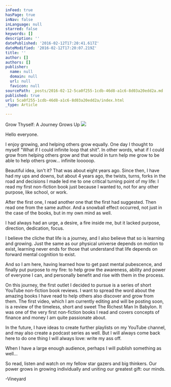 ```yaml
---
inFeed: true
hasPage: true
inNav: false
inLanguage: null
starred: false
keywords: []
description: ''
datePublished: '2016-02-12T17:20:41.617Z'
dateModified: '2016-02-12T17:20:07.219Z'
title: ''
author: []
authors: []
publisher:
  name: null
  domain: null
  url: null
  favicon: null
sourcePath: _posts/2016-02-12-5ca0f255-1cdb-46d8-a1c6-8d03a20edd2a.md
published: true
url: 5ca0f255-1cdb-46d8-a1c6-8d03a20edd2a/index.html
_type: Article

---
```

Grow Thyself: A Journey Grows Up
![](https://the-grid-user-content.s3-us-west-2.amazonaws.com/159e140e-a077-476b-bdb4-a05ee11b2379.png)

Hello everyone.

I enjoy growing, and helping others grow equally. One day I thought to myself "What if I could infinite loop that shit". In other words, what if I could grow from helping others grow and that would in turn help me grow to be able to help others grow... infinite looooop.

Beautiful idea, isn't it? That was about eight years ago. Since then, I have had my ups and downs, but about 4 years ago, the twists, turns, forks in the road and decisions I made led me to one critical turning point of my life: I read my first non-fiction book just because I wanted to, not for any other purpose, like school, or work.

After the first one, I read another one that the first had suggested. Then read one from the same author. And a snowball effect occurred, not just in the case of the books, but in my own mind as well.

I had always had an urge, a desire, a fire inside me, but it lacked purpose, direction, dedication, focus.

I believe the cliche that life is a journey, and I also believe that so is learning and growing. Just the same as our physical universe depends on motion to exist, learning never ends for those that understand that life depends on forward mental cognition to exist.

And so I am here, having learned how to get past mental pubescence, and finally put purpose to my fire: to help grow the awareness, ability and power of everyone I can, and personally benefit and rise with them in the process. 

On this journey, the first outlet I decided to pursue is a series of short YouTube non-fiction book reviews. I want to spread the word about the amazing books I have read to help others also discover and grow from them. The first video, which I am currently editing and will be posting soon, is a review of the timeless, short and sweet The Richest Man In Babylon. It was one of the very first non-fiction books I read and covers concepts of finance and money I am quite passionate about.

In the future, I have ideas to create further playlists on my YouTube channel, and may also create a podcast series as well. But I will always come back here to do one thing I will always love: write my ass off.

When I have a large enough audience, perhaps I will publish something as well...

So read, listen and watch on my fellow star gazers and big thinkers. Our power grows in growing individually and uniting our greatest gift: our minds.

-Vineyard